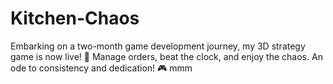 # Kitchen-Chaos
 Embarking on a two-month game development journey, my 3D strategy game is now live! 🚀 Manage orders, beat the clock, and enjoy the chaos. An ode to consistency and dedication! 🎮 
mmm
